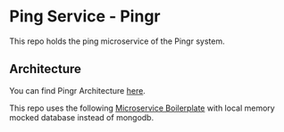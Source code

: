 # Ping Service - Pingr

This repo holds the ping microservice of the Pingr system.

## Architecture

You can find Pingr Architecture [here](https://drive.google.com/file/d/1vhQkQbRyt0XV6shNbLgarM_9yVwNLwS1/view?usp=sharing).

This repo uses the following [Microservice Boilerplate](https://github.com/Pingr-IMEUSP/ts-ms-boilerplate) with local memory mocked database instead of mongodb.
